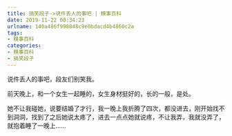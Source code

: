 ```yaml
---
title: 搞笑段子->说件丢人的事吧 | 糗事百科
date: 2019-11-22 00:34:23
urlname: 140a486f998048c9e0bdacd4b4860c2a
tags: 
- 糗事百科
categories:
- 糗事百科
- 搞笑段子
---
```

说件丢人的事吧，段友们别笑我。

前天晚上，和一个女生一起睡的，女生身材挺好的，长的一般，是处。

她不让我碰她，说要结婚了才行，我一晚上我折腾了四次，都没进去，刚开始找不到洞洞，找到了之后她说太疼了，进去一点点她就说疼，不让我弄，我就没弄了，就抱着睡了一晚上……


